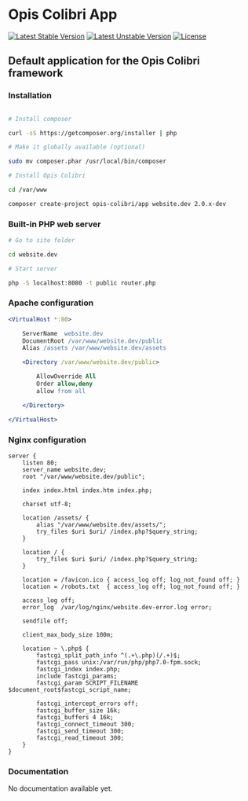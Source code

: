 Opis Colibri App
============
[![Latest Stable Version](https://poser.pugx.org/opis-colibri/app/version.svg)](https://packagist.org/packages/opis-colibri/app)
[![Latest Unstable Version](https://poser.pugx.org/opis-colibri/app/v/unstable.svg)](//packagist.org/packages/opis-colibri/app)
[![License](https://poser.pugx.org/opis-colibri/app/license.svg)](https://packagist.org/packages/opis-colibri/app)

Default application for the Opis Colibri framework
-------------

### Installation

```bash

# Install composer

curl -sS https://getcomposer.org/installer | php

# Make it globally available (optional)

sudo mv composer.phar /usr/local/bin/composer

# Install Opis Colibri

cd /var/www

composer create-project opis-colibri/app website.dev 2.0.x-dev

```

### Built-in PHP web server

```bash
# Go to site folder

cd website.dev

# Start server

php -S localhost:8080 -t public router.php
```

### Apache configuration

```apache
<VirtualHost *:80>

    ServerName  website.dev
    DocumentRoot /var/www/website.dev/public
    Alias /assets /var/www/website.dev/assets

    <Directory /var/www/website.dev/public>

        AllowOverride All
        Order allow,deny
        allow from all

    </Directory>

</VirtualHost>
```

### Nginx configuration

```nginx
server {
    listen 80;
    server_name website.dev;
    root "/var/www/website.dev/public";

    index index.html index.htm index.php;

    charset utf-8;

    location /assets/ {
        alias "/var/www/website.dev/assets/";
        try_files $uri $uri/ /index.php?$query_string;
    }

    location / {
        try_files $uri $uri/ /index.php?$query_string;
    }

    location = /favicon.ico { access_log off; log_not_found off; }
    location = /robots.txt  { access_log off; log_not_found off; }

    access_log off;
    error_log  /var/log/nginx/website.dev-error.log error;

    sendfile off;

    client_max_body_size 100m;

    location ~ \.php$ {
        fastcgi_split_path_info ^(.+\.php)(/.+)$;
        fastcgi_pass unix:/var/run/php/php7.0-fpm.sock;
        fastcgi_index index.php;
        include fastcgi_params;
        fastcgi_param SCRIPT_FILENAME $document_root$fastcgi_script_name;

        fastcgi_intercept_errors off;
        fastcgi_buffer_size 16k;
        fastcgi_buffers 4 16k;
        fastcgi_connect_timeout 300;
        fastcgi_send_timeout 300;
        fastcgi_read_timeout 300;
    }
}
```

### Documentation

No documentation available yet.
